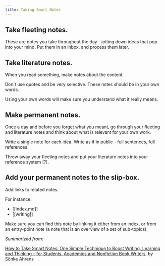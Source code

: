 ```yaml
---
title: Taking Smart Notes
---
```


## Take fleeting notes.

These are notes you take throughout the day - jotting down ideas that pop into your mind. Put them in an inbox, and process them later.

## Take literature notes.

When you read something, make notes about the content.

Don't use quotes and be very selective. These notes should be in your own words.

Using your own words will make sure you understand what it really means.

## Make permanent notes.

Once a day and before you forget what you meant, go through your fleeting and literature notes and think about what is relevant for your own work.

Write a single note for each idea. Write as if in public - full sentences, full references.

Throw away your fleeting notes and put your literature notes into your reference system (?).

## Add your permanent notes to the slip-box.

Add links to related notes.

For instance:

- [[index.md]]
- [[writing]]

Make sure you can find this note by linking it either from an index, or from an entry-point note (a note that is an overview of a set of sub-topics).

*Summarized from*:

[How to Take Smart Notes: One Simple Technique to Boost Writing, Learning and Thinking – for Students, Academics and Nonfiction Book Writers](https://www.amazon.com/How-Take-Smart-Notes-Nonfiction-ebook/dp/B06WVYW33Y), by Sönke Ahrens